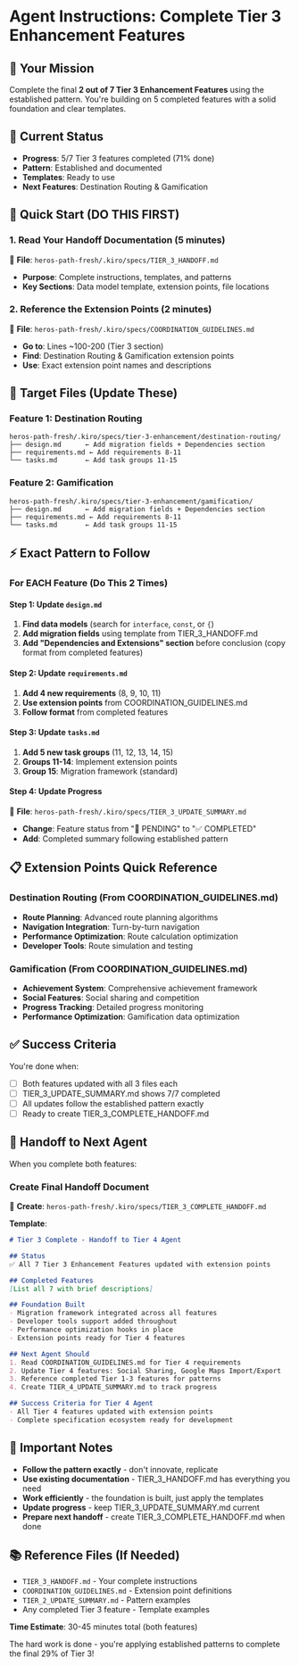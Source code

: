 # Agent Instructions: Complete Tier 3 Enhancement Features

## 🎯 **Your Mission**
Complete the final **2 out of 7 Tier 3 Enhancement Features** using the established pattern. You're building on 5 completed features with a solid foundation and clear templates.

## 📍 **Current Status**
- **Progress**: 5/7 Tier 3 features completed (71% done)
- **Pattern**: Established and documented
- **Templates**: Ready to use
- **Next Features**: Destination Routing & Gamification

## 🚀 **Quick Start (DO THIS FIRST)**

### 1. Read Your Handoff Documentation (5 minutes)
📄 **File**: `heros-path-fresh/.kiro/specs/TIER_3_HANDOFF.md`
- **Purpose**: Complete instructions, templates, and patterns
- **Key Sections**: Data model template, extension points, file locations

### 2. Reference the Extension Points (2 minutes)
📄 **File**: `heros-path-fresh/.kiro/specs/COORDINATION_GUIDELINES.md`
- **Go to**: Lines ~100-200 (Tier 3 section)
- **Find**: Destination Routing & Gamification extension points
- **Use**: Exact extension point names and descriptions

## 📂 **Target Files (Update These)**

### Feature 1: Destination Routing
```
heros-path-fresh/.kiro/specs/tier-3-enhancement/destination-routing/
├── design.md      ← Add migration fields + Dependencies section
├── requirements.md ← Add requirements 8-11
└── tasks.md       ← Add task groups 11-15
```

### Feature 2: Gamification  
```
heros-path-fresh/.kiro/specs/tier-3-enhancement/gamification/
├── design.md      ← Add migration fields + Dependencies section
├── requirements.md ← Add requirements 8-11
└── tasks.md       ← Add task groups 11-15
```

## ⚡ **Exact Pattern to Follow**

### For EACH Feature (Do This 2 Times)

#### Step 1: Update `design.md`
1. **Find data models** (search for `interface`, `const`, or `{`)
2. **Add migration fields** using template from TIER_3_HANDOFF.md
3. **Add "Dependencies and Extensions" section** before conclusion (copy format from completed features)

#### Step 2: Update `requirements.md`
1. **Add 4 new requirements** (8, 9, 10, 11)
2. **Use extension points** from COORDINATION_GUIDELINES.md
3. **Follow format** from completed features

#### Step 3: Update `tasks.md`
1. **Add 5 new task groups** (11, 12, 13, 14, 15)
2. **Groups 11-14**: Implement extension points
3. **Group 15**: Migration framework (standard)

#### Step 4: Update Progress
📄 **File**: `heros-path-fresh/.kiro/specs/TIER_3_UPDATE_SUMMARY.md`
- **Change**: Feature status from "🔄 PENDING" to "✅ COMPLETED"
- **Add**: Completed summary following established pattern

## 📋 **Extension Points Quick Reference**

### Destination Routing (From COORDINATION_GUIDELINES.md)
- **Route Planning**: Advanced route planning algorithms
- **Navigation Integration**: Turn-by-turn navigation  
- **Performance Optimization**: Route calculation optimization
- **Developer Tools**: Route simulation and testing

### Gamification (From COORDINATION_GUIDELINES.md)
- **Achievement System**: Comprehensive achievement framework
- **Social Features**: Social sharing and competition
- **Progress Tracking**: Detailed progress monitoring
- **Performance Optimization**: Gamification data optimization

## ✅ **Success Criteria**

You're done when:
- [ ] Both features updated with all 3 files each
- [ ] TIER_3_UPDATE_SUMMARY.md shows 7/7 completed
- [ ] All updates follow the established pattern exactly
- [ ] Ready to create TIER_3_COMPLETE_HANDOFF.md

## 🔄 **Handoff to Next Agent**

When you complete both features:

### Create Final Handoff Document
📄 **Create**: `heros-path-fresh/.kiro/specs/TIER_3_COMPLETE_HANDOFF.md`

**Template**:
```markdown
# Tier 3 Complete - Handoff to Tier 4 Agent

## Status
✅ All 7 Tier 3 Enhancement Features updated with extension points

## Completed Features
[List all 7 with brief descriptions]

## Foundation Built
- Migration framework integrated across all features
- Developer tools support added throughout  
- Performance optimization hooks in place
- Extension points ready for Tier 4 features

## Next Agent Should
1. Read COORDINATION_GUIDELINES.md for Tier 4 requirements
2. Update Tier 4 features: Social Sharing, Google Maps Import/Export
3. Reference completed Tier 1-3 features for patterns
4. Create TIER_4_UPDATE_SUMMARY.md to track progress

## Success Criteria for Tier 4 Agent
- All Tier 4 features updated with extension points
- Complete specification ecosystem ready for development
```

## 🚨 **Important Notes**

- **Follow the pattern exactly** - don't innovate, replicate
- **Use existing documentation** - TIER_3_HANDOFF.md has everything you need
- **Work efficiently** - the foundation is built, just apply the templates
- **Update progress** - keep TIER_3_UPDATE_SUMMARY.md current
- **Prepare next handoff** - create TIER_3_COMPLETE_HANDOFF.md when done

## 📚 **Reference Files (If Needed)**

- `TIER_3_HANDOFF.md` - Your complete instructions
- `COORDINATION_GUIDELINES.md` - Extension point definitions  
- `TIER_2_UPDATE_SUMMARY.md` - Pattern examples
- Any completed Tier 3 feature - Template examples

**Time Estimate**: 30-45 minutes total (both features)

The hard work is done - you're applying established patterns to complete the final 29% of Tier 3!